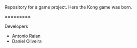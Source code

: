 Repository for a game project. Here the Kong game was born.

=========

Developers
 - Antonio Raian
 - Daniel Oliveira
